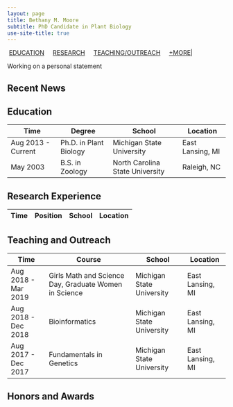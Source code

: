```yaml
---
layout: page
title: Bethany M. Moore
subtitle: PhD Candidate in Plant Biology
use-site-title: true
---
```


&nbsp;[EDUCATION](#education) &nbsp; &nbsp; [RESEARCH](#research-experience) &nbsp; &nbsp; [TEACHING/OUTREACH](#teaching-and-outreach) &nbsp; &nbsp; [+MORE](#honors-and-awards)|


Working on a personal statement






## Recent News


## Education

|Time     |Degree     |School     |Location     |
|---  |---  |---  |---  |
|Aug 2013 - Current     |Ph.D. in Plant Biology     |Michigan State University     |East Lansing, MI     |
|May 2003     |B.S. in Zoology     | North Carolina State University    |Raleigh, NC    |


## Research Experience

|Time     |Position     |School     |Location     |
|---  |---  |---  |---  |



## Teaching and Outreach

|Time     |Course     |School     |Location     |
|---  |---  |---  |---  |
|Aug 2018 - Mar 2019     |Girls Math and Science Day, Graduate Women in Science     |Michigan State University     |East Lansing, MI     |
|Aug 2018 - Dec 2018     |Bioinformatics     |Michigan State University     |East Lansing, MI     |
|Aug 2017 - Dec 2017     |Fundamentals in Genetics     |Michigan State University     |East Lansing, MI     |


## Honors and Awards
